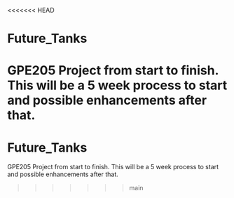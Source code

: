 <<<<<<< HEAD
# Future_Tanks
GPE205 Project from start to finish. This will be a 5 week process to start and possible enhancements after that.
=======
# Future_Tanks
GPE205 Project from start to finish. This will be a 5 week process to start and possible enhancements after that.
>>>>>>> main
